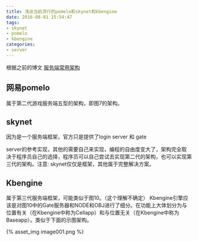 ```yaml
---
title: 浅谈当前流行的pomelo和skynet和kbengine
date: 2016-08-01 15:54:47
tags:
- skynet
- pomelo
- kbengine
categories:
- server
---
```


根据之前的博文 [服务端常用架构](2016/07/11/服务端常用架构一)

## 网易pomelo 

属于第二代游戏服务端五型的架构，即图7的架构。
 
## skynet

因为是一个服务端框架，官方只是提供了login server 和 gate 

<!-- more -->

server的参考实现，其他的需要自己来实现，编程的自由度变大了，架构完全取决于程序员自己的选择，程序员可以自己尝试去实现第二代的架构，也可以实现第三代的架构。注意: skynet仅仅是框架，其他属于完整解决方案。
 
## Kbengine

属于第三代服务端框架，可能类似于图10。（这个理解不确定）
Kbengine引擎应该是对图10中的Gate服务器和NODE和OBJ进行了细分。在功能上大体划分为与位置有关（在Kbengine中称为Cellapp）和与位置无关（在Kbengine中称为Baseapp）。类似于下面的示图架构。

{% asset_img image001.png %}